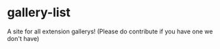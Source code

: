 # gallery-list
A site for all extension gallerys! (Please do contribute if you have one we don't have)
